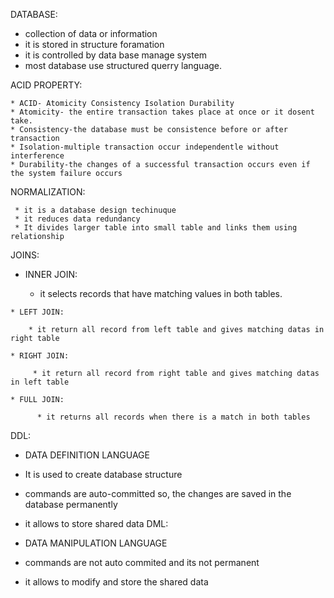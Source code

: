 DATABASE:

  * collection of data or information
  * it is stored in structure foramation
  * it is controlled by data base manage system
  * most database use structured querry language.

ACID PROPERTY:
    
    * ACID- Atomicity Consistency Isolation Durability
    * Atomicity- the entire transaction takes place at once or it dosent take.
    * Consistency-the database must be consistence before or after transaction
    * Isolation-multiple transaction occur independentle without interference
    * Durability-the changes of a successful transaction occurs even if the system failure occurs

NORMALIZATION:

     * it is a database design techinuque
     * it reduces data redundancy
     * It divides larger table into small table and links them using relationship

JOINS:

   * INNER JOIN:

       * it selects records that have matching values in both tables.

    * LEFT JOIN:

        * it return all record from left table and gives matching datas in right table
    
    * RIGHT JOIN:
         
         * it return all record from right table and gives matching datas in left table

    * FULL JOIN:

          * it returns all records when there is a match in both tables


DDL:

  * DATA DEFINITION LANGUAGE
  * It is used to create database structure
  * commands are auto-committed so, the changes are saved in the database permanently
  * it allows to store shared data
DML:

  * DATA MANIPULATION LANGUAGE
  * commands are not auto commited and its not permanent
  * it allows to modify and store the shared data